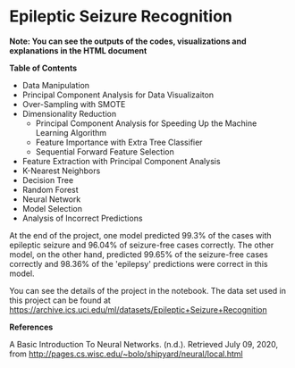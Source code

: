 Epileptic Seizure Recognition
=========

**Note: You can see the outputs of the codes, visualizations and explanations in the HTML document**

**Table of Contents**

* Data Manipulation
* Principal Component Analysis for Data Visualizaiton
* Over-Sampling with SMOTE
* Dimensionality Reduction 
  * Principal Component Analysis for Speeding Up the Machine Learning Algorithm
  * Feature Importance with Extra Tree Classifier
  * Sequential Forward Feature Selection
* Feature Extraction with Principal Component Analysis
* K-Nearest Neighbors
* Decision Tree
* Random Forest
* Neural Network
* Model Selection
* Analysis of Incorrect Predictions

At the end of the project, one model predicted 99.3% of the cases with epileptic seizure and 96.04% of seizure-free cases correctly. The other model, on the other hand, predicted 99.65% of the seizure-free cases correctly and 98.36% of the 'epilepsy' predictions were correct in this model. 

You can see the details of the project in the notebook. The data set used in this project can be found at https://archive.ics.uci.edu/ml/datasets/Epileptic+Seizure+Recognition

**References**

A Basic Introduction To Neural Networks. (n.d.). Retrieved July 09, 2020, from http://pages.cs.wisc.edu/~bolo/shipyard/neural/local.html
